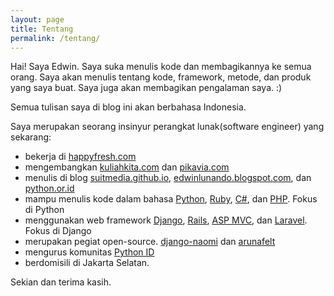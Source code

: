 ```yaml
---
layout: page
title: Tentang
permalink: /tentang/
---
```


Hai! Saya Edwin. Saya suka menulis kode dan membagikannya ke semua orang. Saya akan menulis tentang kode, framework, metode, dan produk yang saya buat. Saya juga akan membagikan pengalaman saya. :)

Semua tulisan saya di blog ini akan berbahasa Indonesia.

Saya merupakan seorang insinyur perangkat lunak(software engineer) yang sekarang:

- bekerja di [happyfresh.com][17]
- mengembangkan [kuliahkita.com][2] dan [pikavia.com][16]
- menulis di blog [suitmedia.github.io][3], [edwinlunando.blogspot.com][4], dan [python.or.id][5]
- mampu menulis kode dalam bahasa [Python][6], [Ruby][7], [C#][8], dan [PHP][9]. Fokus di Python
- menggunakan web framework [Django][12], [Rails][13], [ASP MVC][14], dan [Laravel][15]. Fokus di Django
- merupakan pegiat open-source. [django-naomi][10] dan [arunafelt][11]
- mengurus komunitas [Python ID][18]
- berdomisili di Jakarta Selatan.

Sekian dan terima kasih.

[1]:    http://suitmedia.com
[2]:    http://kuliahkita.com
[3]:    https://suitmedia.github.io
[4]:    http://edwinlunando.blogspot.com
[5]:    http://python.or.id
[6]:    http://python.org/
[7]:    https://www.ruby-lang.org
[8]:    http://en.wikipedia.org/wiki/C_Sharp_%28programming_language%29
[9]:    http://php.net/
[10]:   https://github.com/edwinlunando/django-naomi
[11]:   https://github.com/edwinlunando/arunafelt
[12]:   https://www.djangoproject.com/
[13]:   http://rubyonrails.org/
[14]:   http://www.asp.net/mvc
[15]:   http://laravel.com/
[16]:   http://pikavia.com/
[17]:   https://happyfresh.com/
[18]:   http://www.meetup.com/Python-ID/
